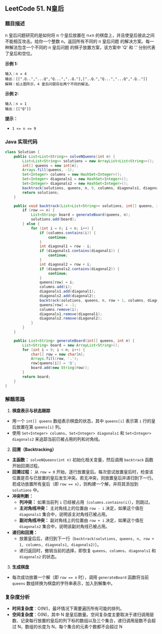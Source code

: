 ## LeetCode 51. N皇后

### 题目描述

n 皇后问题研究的是如何将 n 个皇后放置在 n×n 的棋盘上，并且使皇后彼此之间不能相互攻击。给你一个整数 n，返回所有不同的 n 皇后问题 的解决方案。每一种解法包含一个不同的 n 皇后问题 的棋子放置方案，该方案中 'Q' 和 '.' 分别代表了皇后和空位。

**示例 1:**
```
输入：n = 4
输出：[[".Q..","...Q","Q...","..Q."],["..Q.","Q...","...Q",".Q.."]]
解释：如上图所示，4 皇后问题存在两个不同的解法。
```

**示例 2:**
```
输入：n = 1
输出：[["Q"]]
```

**提示：**
- `1 <= n <= 9`

### Java 实现代码

```java
class Solution {
    public List<List<String>> solveNQueens(int n) {
        List<List<String>> solutions = new ArrayList<List<String>>();
        int[] queens = new int[n];
        Arrays.fill(queens, -1);
        Set<Integer> columns = new HashSet<Integer>();
        Set<Integer> diagonals1 = new HashSet<Integer>();
        Set<Integer> diagonals2 = new HashSet<Integer>();
        backtrack(solutions, queens, n, 0, columns, diagonals1, diagonals2);
        return solutions;
    }

    public void backtrack(List<List<String>> solutions, int[] queens, int n, int row, Set<Integer> columns, Set<Integer> diagonals1, Set<Integer> diagonals2) {
        if (row == n) {
            List<String> board = generateBoard(queens, n);
            solutions.add(board);
        } else {
            for (int i = 0; i < n; i++) {
                if (columns.contains(i)) {
                    continue;
                }
                int diagonal1 = row - i;
                if (diagonals1.contains(diagonal1)) {
                    continue;
                }
                int diagonal2 = row + i;
                if (diagonals2.contains(diagonal2)) {
                    continue;
                }
                queens[row] = i;
                columns.add(i);
                diagonals1.add(diagonal1);
                diagonals2.add(diagonal2);
                backtrack(solutions, queens, n, row + 1, columns, diagonals1, diagonals2);
                queens[row] = -1;
                columns.remove(i);
                diagonals1.remove(diagonal1);
                diagonals2.remove(diagonal2);
            }
        }
    }

    public List<String> generateBoard(int[] queens, int n) {
        List<String> board = new ArrayList<String>();
        for (int i = 0; i < n; i++) {
            char[] row = new char[n];
            Arrays.fill(row, '.');
            row[queens[i]] = 'Q';
            board.add(new String(row));
        }
        return board;
    }
}

```

### 解题思路

1. **棋盘表示与状态跟踪**
- 用一个 `int[] queens` 数组表示棋盘的状态，其中 `queens[i]` 表示第 `i` 行的皇后放置在第 `queens[i]` 列。
- 使用 `Set<Integer> columns`、`Set<Integer> diagonals1` 和 `Set<Integer> diagonals2` 来追踪当前已被占用的列和对角线。

2. **回溯（Backtracking）**
- **主函数：** `solveNQueens(int n)` 初始化相关变量，然后调用 `backtrack` 函数开始回溯过程。
- **回溯过程：** 从 `row = 0` 开始，逐行放置皇后。每次尝试放置皇后时，检查该位置是否与已放置的皇后发生冲突。若无冲突，则放置皇后并递归到下一行。若成功放置所有皇后（即 `row == n`），则构建一个解，并将其添加到 `solutions` 中。
- **冲突判断：**
  - **列冲突：** 如果当前列 `i` 已经被占用（`columns.contains(i)`），则跳过。
  - **主对角线冲突：** 主对角线上的位置由 `row - i` 决定，如果这个值在 `diagonals1` 集合中，说明该主对角线已被占用。
  - **副对角线冲突：** 副对角线上的位置由 `row + i` 决定，如果这个值在 `diagonals2` 集合中，说明该副对角线已被占用。
- **递归和回溯：**
  - 放置皇后后，递归到下一行（`backtrack(solutions, queens, n, row + 1, columns, diagonals1, diagonals2)`）。
  - 递归返回时，撤销当前的选择，即恢复 `queens`、`columns`、`diagonals1` 和 `diagonals2` 的状态。

3. **生成棋盘**
- 每次成功放置一个解（即 `row == n` 时），调用 `generateBoard` 函数将当前 `queens` 数组转换为棋盘的字符串表示，加入到解集中。


### 复杂度分析

- **时间复杂度**：O(N!)，最坏情况下需要遍历所有可能的排列。
- **空间复杂度**：O(N)，其中 N 是皇后数量。空间复杂度主要取决于递归调用层数、记录每行放置的皇后的列下标的数组以及三个集合，递归调用层数不会超过 N，数组的长度为 N，每个集合的元素个数都不会超过 N
